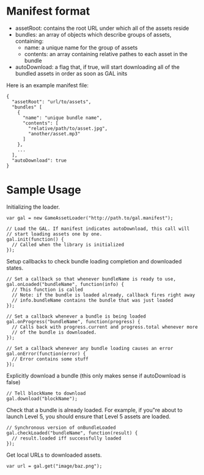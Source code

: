 # Manifest format

* assetRoot: contains the root URL under which all of the assets reside
* bundles: an array of objects which describe groups of assets, containing:
    * name: a unique name for the group of assets
    * contents: an array containing relative pathes to each asset in the bundle
* autoDownload: a flag that, if true, will start downloading all of the bundled
  assets in order as soon as GAL inits

Here is an example manifest file:

    {
      "assetRoot": "url/to/assets",
      "bundles" [
        {
          "name": "unique bundle name",
          "contents": [
            "relative/path/to/asset.jpg",
            "another/asset.mp3"
          ]
        },
        ...
      ],
      "autoDownload": true
    }

# Sample Usage

Initializing the loader.

    var gal = new GameAssetLoader("http://path.to/gal.manifest");

    // Load the GAL. If manifest indicates autoDownload, this call will
    // start loading assets one by one.
    gal.init(function() {
      // Called when the library is initialized
    });

Setup callbacks to check bundle loading completion and downloaded
states.

    // Set a callback so that whenever bundleName is ready to use,
    gal.onLoaded("bundleName", function(info) {
      // This function is called
      // Note: if the bundle is loaded already, callback fires right away
      // info.bundleName contains the bundle that was just loaded
    });

    // Set a callback whenever a bundle is being loaded
    gal.onProgress("bundleName", function(progress) {
      // Calls back with progress.current and progress.total whenever more
      // of the bundle is downloaded.
    });

    // Set a callback whenever any bundle loading causes an error
    gal.onError(function(error) {
      // Error contains some stuff
    });

Explicitly download a bundle (this only makes sense if autoDownload is
false)

    // Tell blockName to download
    gal.download("blockName");

Check that a bundle is already loaded. For example, if you"re about to
launch Level 5, you should ensure that Level 5 assets are loaded.

    // Synchronous version of onBundleLoaded
    gal.checkLoaded("bundleName", function(result) {
      // result.loaded iff successfully loaded
    });

Get local URLs to downloaded assets.

    var url = gal.get("image/baz.png");
